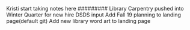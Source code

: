 Kristi start taking notes here
#########
Library Carpentry pushed into Winter Quarter for new hire DSDS input 
Add Fall 19 planning to landing page(default git)
Add new library word art to landing page 
